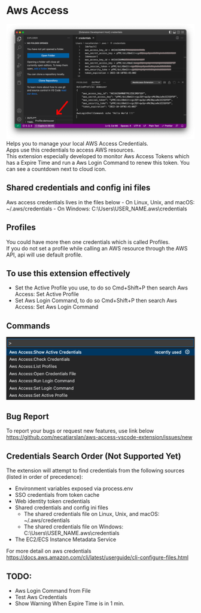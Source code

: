 # Aws Access 
![screenshoot](./media/MainScreen.png)
Helps you to manage your local AWS Access Credentials.\
Apps use this credentials to access AWS resources.\
This extension especially developed to monitor Aws Access Tokens which has a Expire Time and run a Aws Login Command to renew this token. You can see a countdown next to cloud icon.

## Shared credentials and config ini files
Aws access credentials lives in the files below
    - On Linux, Unix, and macOS: ~/.aws/credentials
    - On Windows: C:\Users\USER_NAME\.aws\credentials

## Profiles
You could have more then one credentials which is called Profiles.\
If you do not set a profile while calling an AWS resource through the AWS API, api will use default profile.

## To use this extension effectively
- Set the Active Profile you use, to do so Cmd+Shift+P then search Aws Access: Set Active Profile
- Set Aws Login Command, to do so Cmd+Shift+P then search Aws Access: Set Aws Login Command

## Commands
![screenshoot](./media/CommandPalette.png)


## Bug Report
To report your bugs or request new features, use link below\
https://github.com/necatiarslan/aws-access-vscode-extension/issues/new

## Credentials Search Order (Not Supported Yet)
The extension will attempt to find credentials from the following sources (listed in order of precedence):
- Environment variables exposed via process.env
- SSO credentials from token cache
- Web identity token credentials
- Shared credentials and config ini files
    - The shared credentials file on Linux, Unix, and macOS: ~/.aws/credentials
    - The shared credentials file on Windows: C:\Users\USER_NAME\.aws\credentials
- The EC2/ECS Instance Metadata Service

For more detail on aws credentials
https://docs.aws.amazon.com/cli/latest/userguide/cli-configure-files.html

## TODO:
- Aws Login Command from File
- Test Aws Credentials
- Show Warning When Expire Time is in 1 min. 

